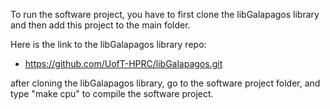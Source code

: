 To run the software project, you have to first clone the libGalapagos library and then add this project to the main folder.

Here is the link to the libGalapagos library repo:
- https://github.com/UofT-HPRC/libGalapagos.git

after cloning the libGalapagos library, go to the software project folder, and type "make cpu" to compile the software project.
